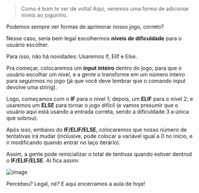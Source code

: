 >Como é bom te ver de volta! Aqui, veremos uma forma de adicionar níveis ao joguinho.

Podemos sempre ver formas de aprimorar nosso jogo, correto?

Nesse caso, seria bem legal escolhermos **níveis de dificuldade** para o usuário escolher.

Para isso, não há novidades: Usaremos If, Elif e Else.

Pra começar, colocaremos um **input inteiro** dentro do jogo, para que o usuário escolhar um nível, e a gente o transforme em um número inteiro para seguirmos no jogo (já que você deve lembrar que o comando input devolve uma string).

Logo, começamos com o **IF** para o nível 1; depois, um **ELIF** para o nível 2; e usaremos um **ELSE** para tornar o jogo difícil (e vamos presumir que o usuário aqui está usando a entrada correta, sendo a dificuldade 3 a única que sobrou).

Após isso, embaixo do **IF/ELIF/ELSE**, colocaremos que nosso número de tentativas irá mudar (inclusive, pode colocar a variável igual a 0 no início, e ir modificando quando entrar no laço iterário).

Assim, a gente pode reinicializar o total de tentivas quando estiver dentrod o **IF/ELIF/ELSE**. Aí fica assim:

![image](https://user-images.githubusercontent.com/86801366/222869166-8727e64c-0c16-4411-b56f-e8e76aa41d0f.png)

Percebeu? Legal, né? E aqui encerramos a aula de hoje!
